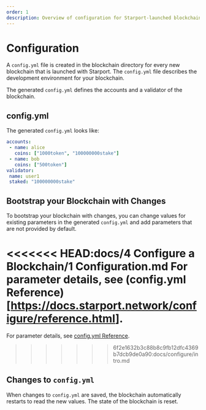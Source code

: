 ```yaml
---
order: 1
description: Overview of configuration for Starport-launched blockchains
---
```


# Configuration

A `config.yml` file is created in the blockchain directory for every new blockchain that is launched with Starport. The `config.yml` file describes the development environment for your blockchain.

The generated `config.yml` defines the accounts and a validator of the blockchain.

## config.yml

The generated `config.yml` looks like:

```yml
accounts:
 - name: alice
   coins: ["1000token", "100000000stake"]
 - name: bob
   coins: ["500token"]
validator:
 name: user1
 staked: "100000000stake"
```

## Bootstrap your Blockchain with Changes

To bootstrap your blockchain with changes, you can change values for existing parameters in the generated `config.yml` and add parameters that are not provided by default.

<<<<<<< HEAD:docs/4 Configure a Blockchain/1 Configuration.md
For parameter details, see (config.yml Reference)[<https://docs.starport.network/configure/reference.html>].
=======
For parameter details, see [config.yml Reference](./reference.md).
>>>>>>> 6f2e1632b3c88b8c9fb12dfc4369b7dcb9de0a90:docs/configure/intro.md

## Changes to `config.yml`

When changes to `config.yml` are saved, the blockchain automatically restarts to read the new values. The state of the blockchain is reset.
